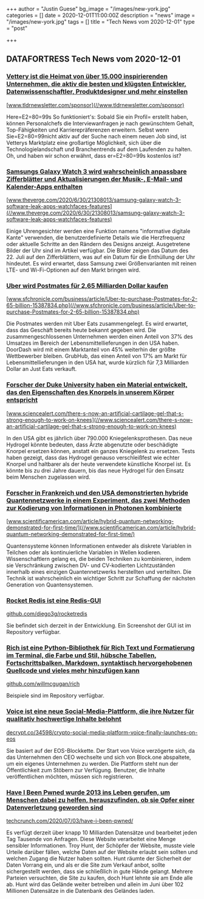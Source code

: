 +++
author = "Justin Guese"
bg_image = "/images/new-york.jpg"
categories = []
date = 2020-12-01T11:00:00Z
description = "news"
image = "/images/new-york.jpg"
tags = []
title = "Tech News vom 2020-12-01"
type = "post"

+++

        
## DATAFORTRESS Tech News vom 2020-12-01



### [Vettery ist die Heimat von über 15.000 inspirierenden Unternehmen, die aktiv die besten und klügsten Entwickler, Datenwissenschaftler, Produktdesigner und mehr einstellen](//www.tldrnewsletter.com/sponsor)


[www.tldrnewsletter.com/sponsor](//www.tldrnewsletter.com/sponsor)


Here=E2=80=99s So funktioniert's: Sobald Sie ein Profil= erstellt haben, können Personalchefs die Interviewanfragen je nach gewünschtem Gehalt, Top-Fähigkeiten und Karrierepräferenzen erweitern. Selbst wenn Sie=E2=80=99nicht aktiv auf der Suche nach einem neuen Job sind, ist Vetterys Marktplatz eine großartige Möglichkeit, sich über die Technologielandschaft und Branchentrends auf dem Laufenden zu halten. Oh, und haben wir schon erwähnt, dass er=E2=80=99s kostenlos ist?


### [Samsungs Galaxy Watch 3 wird wahrscheinlich anpassbare Zifferblätter und Aktualisierungen der Musik-, E-Mail- und Kalender-Apps enthalten](//www.theverge.com/2020/6/30/21308013/samsung-galaxy-watch-3-software-leak-apps-watchfaces-features)


[www.theverge.com/2020/6/30/21308013/samsung-galaxy-watch-3-software-leak-apps-watchfaces-features](//www.theverge.com/2020/6/30/21308013/samsung-galaxy-watch-3-software-leak-apps-watchfaces-features)


Einige Uhrengesichter werden eine Funktion namens "informative digitale Kante" verwenden, die benutzerdefinierte Details wie die Herzfrequenz oder aktuelle Schritte an den Rändern des Designs anzeigt. Ausgetretene Bilder der Uhr sind im Artikel verfügbar. Die Bilder zeigen das Datum des 22. Juli auf den Zifferblättern, was auf ein Datum für die Enthüllung der Uhr hindeutet. Es wird erwartet, dass Samsung zwei Größenvarianten mit reinen LTE- und Wi-Fi-Optionen auf den Markt bringen wird.


### [Uber wird Postmates für 2,65 Milliarden Dollar kaufen](//www.sfchronicle.com/business/article/Uber-to-purchase-Postmates-for-2-65-billion-15387834.php)


[www.sfchronicle.com/business/article/Uber-to-purchase-Postmates-for-2-65-billion-15387834.php](//www.sfchronicle.com/business/article/Uber-to-purchase-Postmates-for-2-65-billion-15387834.php)


Die Postmates werden mit Uber Eats zusammengelegt. Es wird erwartet, dass das Geschäft bereits heute bekannt gegeben wird. Die zusammengeschlossenen Unternehmen werden einen Anteil von 37% des Umsatzes im Bereich der Lebensmittellieferungen in den USA haben. DoorDash wird mit einem Marktanteil von 45% weiterhin der größte Wettbewerber bleiben. GrubHub, das einen Anteil von 17% am Markt für Lebensmittellieferungen in den USA hat, wurde kürzlich für 7,3 Milliarden Dollar an Just Eats verkauft.


### [Forscher der Duke University haben ein Material entwickelt, das den Eigenschaften des Knorpels in unserem Körper entspricht](//www.sciencealert.com/there-s-now-an-artificial-cartilage-gel-that-s-strong-enough-to-work-on-knees)


[www.sciencealert.com/there-s-now-an-artificial-cartilage-gel-that-s-strong-enough-to-work-on-knees](//www.sciencealert.com/there-s-now-an-artificial-cartilage-gel-that-s-strong-enough-to-work-on-knees)


In den USA gibt es jährlich über 790.000 Kniegelenksprothesen. Das neue Hydrogel könnte bedeuten, dass Ärzte abgenutzte oder beschädigte Knorpel ersetzen können, anstatt ein ganzes Kniegelenk zu ersetzen. Tests haben gezeigt, dass das Hydrogel genauso verschleißfest wie echter Knorpel und haltbarer als der heute verwendete künstliche Knorpel ist. Es könnte bis zu drei Jahre dauern, bis das neue Hydrogel für den Einsatz beim Menschen zugelassen wird.


### [Forscher in Frankreich und den USA demonstrierten hybride Quantennetzwerke in einem Experiment, das zwei Methoden zur Kodierung von Informationen in Photonen kombinierte](//www.scientificamerican.com/article/hybrid-quantum-networking-demonstrated-for-first-time/)


[www.scientificamerican.com/article/hybrid-quantum-networking-demonstrated-for-first-time/](//www.scientificamerican.com/article/hybrid-quantum-networking-demonstrated-for-first-time/)


Quantensysteme können Informationen entweder als diskrete Variablen in Teilchen oder als kontinuierliche Variablen in Wellen kodieren. Wissenschaftlern gelang es, die beiden Techniken zu kombinieren, indem sie Verschränkung zwischen DV- und CV-kodierten Lichtzuständen innerhalb eines einzigen Quantennetzwerks herstellten und verteilten. Die Technik ist wahrscheinlich ein wichtiger Schritt zur Schaffung der nächsten Generation von Quantensystemen.


### [Rocket Redis ist eine Redis-GUI](//github.com/diego3g/rocketredis)


[github.com/diego3g/rocketredis](//github.com/diego3g/rocketredis)


Sie befindet sich derzeit in der Entwicklung. Ein Screenshot der GUI ist im Repository verfügbar.


### [Rich ist eine Python-Bibliothek für Rich Text und Formatierung im Terminal, die Farbe und Stil, hübsche Tabellen, Fortschrittsbalken, Markdown, syntaktisch hervorgehobenen Quellcode und vieles mehr hinzufügen kann](//github.com/willmcgugan/rich)


[github.com/willmcgugan/rich](//github.com/willmcgugan/rich)


Beispiele sind im Repository verfügbar.


### [Voice ist eine neue Social-Media-Plattform, die ihre Nutzer für qualitativ hochwertige Inhalte belohnt](//decrypt.co/34598/crypto-social-media-platform-voice-finally-launches-on-eos)


[decrypt.co/34598/crypto-social-media-platform-voice-finally-launches-on-eos](//decrypt.co/34598/crypto-social-media-platform-voice-finally-launches-on-eos)


Sie basiert auf der EOS-Blockkette. Der Start von Voice verzögerte sich, da das Unternehmen den CEO wechselte und sich von Block.one abspaltete, um ein eigenes Unternehmen zu werden. Die Plattform steht nun der Öffentlichkeit zum Stöbern zur Verfügung. Benutzer, die Inhalte veröffentlichen möchten, müssen sich registrieren.


### [Have I Been Pwned wurde 2013 ins Leben gerufen, um Menschen dabei zu helfen, herauszufinden, ob sie Opfer einer Datenverletzung geworden sind](//techcrunch.com/2020/07/03/have-i-been-pwned/)


[techcrunch.com/2020/07/03/have-i-been-pwned/](//techcrunch.com/2020/07/03/have-i-been-pwned/)


Es verfügt derzeit über knapp 10 Milliarden Datensätze und bearbeitet jeden Tag Tausende von Anfragen. Diese Website verarbeitet eine Menge sensibler Informationen. Troy Hunt, der Schöpfer der Website, musste viele Urteile darüber fällen, welche Daten auf der Website erlaubt sein sollten und welchen Zugang die Nutzer haben sollten. Hunt räumte der Sicherheit der Daten Vorrang ein, und als er die Site zum Verkauf anbot, sollte sichergestellt werden, dass sie schließlich in gute Hände gelangt. Mehrere Parteien versuchten, die Site zu kaufen, doch Hunt lehnte sie am Ende alle ab. Hunt wird das Gelände weiter betreiben und allein im Juni über 102 Millionen Datensätze in die Datenbank des Geländes laden.